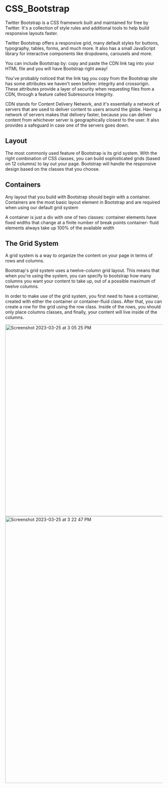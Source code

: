 # CSS_Bootstrap

Twitter Bootstrap is a CSS framework built and maintained for free by Twitter. It's a collection of style rules and additional tools to help build responsive layouts faster.

Twitter Bootstrap offers a responsive grid, many default styles for buttons, typography, tables, forms, and much more. It also has a small JavaScript library for interactive components like dropdowns, carousels and more.

You can include Bootstrap by:
copy and paste the CDN link tag into your HTML file and you will have Bootstrap right away!

You've probably noticed that the link tag you copy from the Bootstrap site has some attributes we haven't seen before: integrity and crossorigin. These attributes provide a layer of security when
requesting files from a CDN, through a feature called Subresource Integrity. 

CDN stands for Content Delivery Network, and it's essentially a network of servers that are used to deliver content to users around the globe. Having a network of servers makes that delivery faster, because you can deliver content from whichever server is geographically closest to the user. It also provides a safeguard in case one of the servers goes down.

## Layout

The most commonly used feature of Bootstrap is its grid system. With the right combination of CSS classes, you can build sophisticated grids (based on 12 columns) to lay out your page. Bootstrap will handle the responsive design based on the classes that you choose.

## Containers

Any layout that you build with Bootstrap should begin with a container. 
Containers are the most basic layout element in Bootstrap and are required when using our default grid system

A container is just a div with one of two classes: 
container elements have fixed widths that change at a finite number of break points
container- fluid elements always take up 100% of the available width

## The Grid System

A grid system is a way to organize the content on your page in terms of rows and columns.

Bootstrap's grid system uses a twelve-column grid layout. This means that when you're using the system, you can specify to bootstrap how many columns you want your content to take up, out of a possible maximum of twelve columns.

In order to make use of the grid system, you first need to have a container, created with either the container or container-fluid class. After that, you can create a row for the grid using the row class. Inside of the rows, you should only place columns classes, and finally, your content will live inside of the columns.



<img width="613" alt="Screenshot 2023-03-25 at 3 05 25 PM" src="https://user-images.githubusercontent.com/101606295/227736573-c2f9c679-03fe-45da-96ec-aff1a9a4a015.png">

<img width="853" alt="Screenshot 2023-03-25 at 3 22 47 PM" src="https://user-images.githubusercontent.com/101606295/227737348-a9bd214f-750e-4e66-8495-be5fe7771e64.png">





